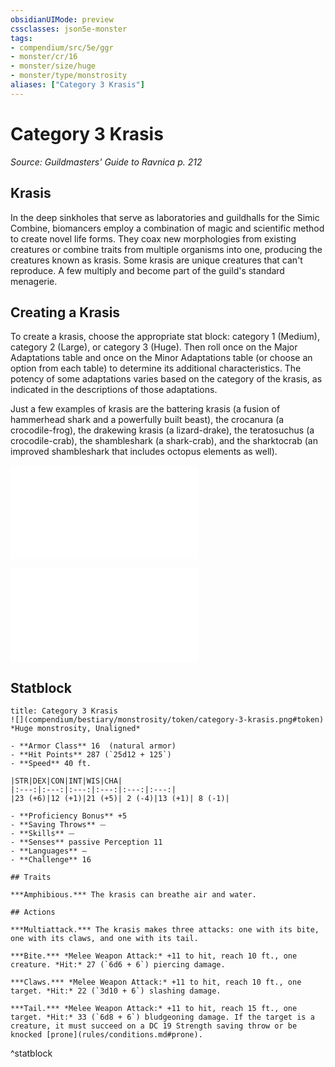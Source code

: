 ```yaml
---
obsidianUIMode: preview
cssclasses: json5e-monster
tags:
- compendium/src/5e/ggr
- monster/cr/16
- monster/size/huge
- monster/type/monstrosity
aliases: ["Category 3 Krasis"]
---
```

# Category 3 Krasis
*Source: Guildmasters' Guide to Ravnica p. 212*  

## Krasis

In the deep sinkholes that serve as laboratories and guildhalls for the Simic Combine, biomancers employ a combination of magic and scientific method to create novel life forms. They coax new morphologies from existing creatures or combine traits from multiple organisms into one, producing the creatures known as krasis. Some krasis are unique creatures that can't reproduce. A few multiply and become part of the guild's standard menagerie.

## Creating a Krasis

To create a krasis, choose the appropriate stat block: category 1 (Medium), category 2 (Large), or category 3 (Huge). Then roll once on the Major Adaptations table and once on the Minor Adaptations table (or choose an option from each table) to determine its additional characteristics. The potency of some adaptations varies based on the category of the krasis, as indicated in the descriptions of those adaptations.

Just a few examples of krasis are the battering krasis (a fusion of hammerhead shark and a powerfully built beast), the crocanura (a crocodile-frog), the drakewing krasis (a lizard-drake), the teratosuchus (a crocodile-crab), the shambleshark (a shark-crab), and the sharktocrab (an improved shambleshark that includes octopus elements as well).

![Major Adaptations](compendium/tables/major-adaptations-ggr.md)

![Minor Adaptations](compendium/tables/minor-adaptations-ggr.md)

## Statblock

```ad-statblock
title: Category 3 Krasis
![](compendium/bestiary/monstrosity/token/category-3-krasis.png#token)
*Huge monstrosity, Unaligned*

- **Armor Class** 16  (natural armor)
- **Hit Points** 287 (`25d12 + 125`)
- **Speed** 40 ft.

|STR|DEX|CON|INT|WIS|CHA|
|:---:|:---:|:---:|:---:|:---:|:---:|
|23 (+6)|12 (+1)|21 (+5)| 2 (-4)|13 (+1)| 8 (-1)|

- **Proficiency Bonus** +5
- **Saving Throws** ⏤
- **Skills** ⏤
- **Senses** passive Perception 11
- **Languages** —
- **Challenge** 16

## Traits

***Amphibious.*** The krasis can breathe air and water.

## Actions

***Multiattack.*** The krasis makes three attacks: one with its bite, one with its claws, and one with its tail.

***Bite.*** *Melee Weapon Attack:* +11 to hit, reach 10 ft., one creature. *Hit:* 27 (`6d6 + 6`) piercing damage.

***Claws.*** *Melee Weapon Attack:* +11 to hit, reach 10 ft., one target. *Hit:* 22 (`3d10 + 6`) slashing damage.

***Tail.*** *Melee Weapon Attack:* +11 to hit, reach 15 ft., one target. *Hit:* 33 (`6d8 + 6`) bludgeoning damage. If the target is a creature, it must succeed on a DC 19 Strength saving throw or be knocked [prone](rules/conditions.md#prone).
```
^statblock